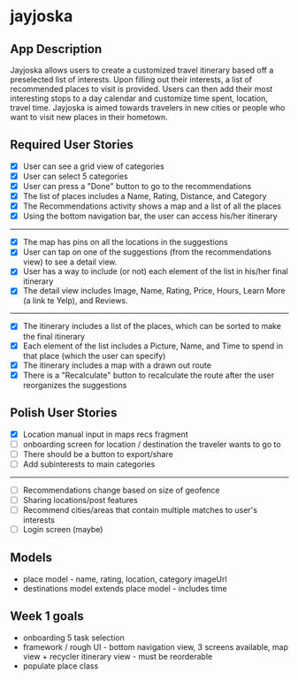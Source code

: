 # jayjoska

## App Description
Jayjoska allows users to create a customized travel itinerary based off a preselected list of interests. Upon filling out their interests, a list of recommended places to visit is provided. Users can then add their most interesting stops to a day calendar and customize time spent, location, travel time. Jayjoska is aimed towards travelers in new cities or people who want to visit new places in their hometown.


##  Required User Stories
* [X] User can see a grid view of categories
* [X] User can select 5 categories
* [X] User can press a "Done" button to go to the recommendations
* [x] The list of places includes a Name, Rating, Distance, and Category
* [X] The Recommendations activity shows a map and a list of all the places
* [X] Using the bottom navigation bar, the user can access his/her itinerary
------------
* [X] The map has pins on all the locations in the suggestions
* [X] User can tap on one of the suggestions (from the recommendations view) to see a detail view.
* [X] User has a way to include (or not) each element of the list in his/her final itinerary
* [X] The detail view includes Image, Name, Rating, Price, Hours, Learn More (a link te Yelp), and Reviews.
------------
* [X] The itinerary includes a list of the places, which can be sorted to make the final itinerary
* [X] Each element of the list includes a Picture, Name, and Time to spend in that place (which the user can specify)
* [X] The itinerary includes a map with a drawn out route
* [X] There is a "Recalculate" button to recalculate the route after the user reorganizes the suggestions

## Polish User Stories
* [X] Location manual input in maps recs fragment 
* [ ] onboarding screen for location / destination the traveler wants to go to 
* [ ] There should be a button to export/share
* [ ] Add subinterests to main categories
------------
* [ ] Recommendations change based on size of geofence
* [ ] Sharing locations/post features 
* [ ] Recommend cities/areas that contain multiple matches to user's interests
* [ ] Login screen (maybe)

## Models 
* place model - name, rating, location, category imageUrl
* destinations model extends place model - includes time 

## Week 1 goals 
* onboarding 5 task selection 
* framework / rough UI - bottom navigation view, 3 screens available, map view + recycler itinerary view - must be reorderable 
* populate place class 
